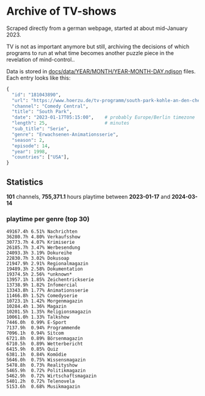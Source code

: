 # Archive of TV-shows

Scraped directly from a german webpage, started at about mid-January 2023.

TV is not as important anymore but still, archiving the decisions of which programs to run at what time
becomes another puzzle piece in the revelation of mind-control.. 

Data is stored in [docs/data/YEAR/MONTH/YEAR-MONTH-DAY.ndjson](docs/data/) files. 
Each entry looks like this:

```python
{
  "id": "181043890", 
  "url": "https://www.hoerzu.de/tv-programm/south-park-kohle-an-den-chefkoch/bid_181043890/", 
  "channel": "Comedy Central", 
  "title": "South Park", 
  "date": "2023-01-17T05:15:00",    # probably Europe/Berlin timezone 
  "length": 25,                     # minutes 
  "sub_title": "Serie", 
  "genre": "Erwachsenen-Animationsserie", 
  "season": 2, 
  "episode": 14, 
  "year": 1998, 
  "countries": ["USA"],
}
```

## Statistics

**101** channels, **755,371.1** hours playtime between **2023-01-17** and **2024-03-14**


### playtime per genre (top 30)

    49167.4h 6.51% Nachrichten
    36280.7h 4.80% Verkaufsshow
    30773.7h 4.07% Krimiserie
    26185.7h 3.47% Werbesendung
    24093.3h 3.19% Dokureihe
    22830.7h 3.02% Dokusoap
    21947.9h 2.91% Regionalmagazin
    19489.3h 2.58% Dokumentation
    19374.5h 2.56% *unknown*
    13957.1h 1.85% Zeichentrickserie
    13738.9h 1.82% Infomercial
    13343.8h 1.77% Animationsserie
    11466.8h 1.52% Comedyserie
    10723.1h 1.42% Morgenmagazin
    10284.4h 1.36% Magazin
    10201.5h 1.35% Religionsmagazin
    10061.0h 1.33% Talkshow
    7446.0h  0.99% E-Sport
    7137.9h  0.94% Programmende
    7096.1h  0.94% Sitcom
    6721.8h  0.89% Börsenmagazin
    6710.5h  0.89% Wetterbericht
    6415.9h  0.85% Quiz
    6381.1h  0.84% Komödie
    5646.0h  0.75% Wissensmagazin
    5478.8h  0.73% Realityshow
    5465.9h  0.72% Politikmagazin
    5462.9h  0.72% Wirtschaftsmagazin
    5401.2h  0.72% Telenovela
    5153.6h  0.68% Musikmagazin

